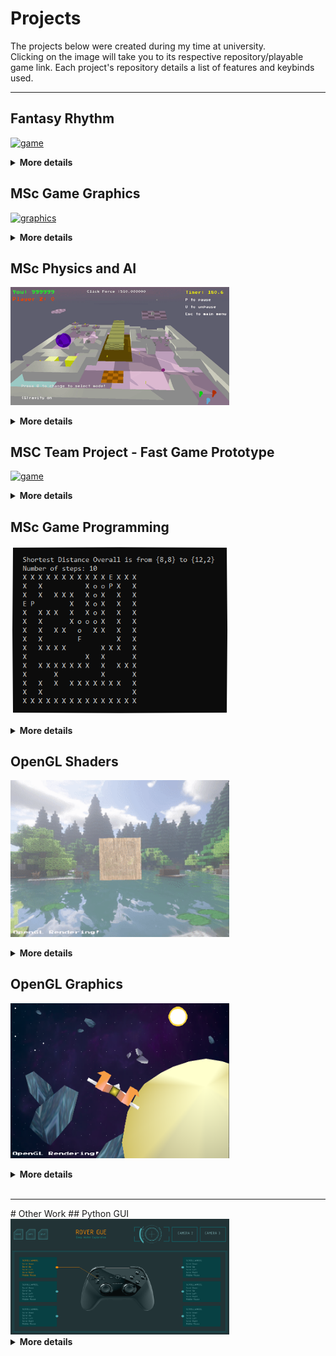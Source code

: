 # Projects

The projects below were created during my time at university. <br />
Clicking on the image will take you to its respective repository/playable game link. Each project's repository details a list of features and keybinds used.<br />

<hr>

## Fantasy Rhythm

<a href = "https://akeilee.github.io/FantasyRhythm/"><img src="https://raw.githubusercontent.com/Akeilee/Akeilee.github.io/main/Images/gameplayGif.gif" alt = "game" width = "350"></a>

<details>
	<summary><strong>More details</strong></summary>
<div><br />
Fantasy Rhythm is a short 2D game that was made for my undergraduate games development module using Unity. The main concept is to battle monsters through a rhythm game. Inspiration for it came from different rhythm games such as Dance Dance Revolution and Project Diva.<br /><br />   

This assignment demonstrates game designing and the ability to use game engines.<br /><br />   

The songs and styles chosen are aimed towards a cartoon theme as it creates an energetic and playful feel throughout the gameplay. Designs for the assets came from various video games and anime references.<br /><br />

Future features would include a levelling system where you would be able to unlock more cosmetics and songs, have better treasure box loots and an increase to the player's max hp.<br /><br />

<i>Listed below are the playable demos for the past prototype:</i><br />
<a href = "https://akeilee.github.io/Rhythm-Prototype-Initial/">Initial Prototype</a><br />
<a href = "https://akeilee.github.io/Rhythm-Prototype-Level/">Level 1 Prototype</a><br /><br />

<i>Repositories:</i><br />
<a href = "https://github.com/Akeilee/FantasyRhythm">Fantasy Rhythm Repo</a><br />
<a href = "https://github.com/Akeilee/Rhythm-Prototype-Level">Level 1 Repo</a><br />
<a href = "https://github.com/Akeilee/Rhythm-Prototype-Initial">Initial Prototype Repo</a><br /><br />
</div>
</details>


## MSc Game Graphics
<a href = "https://github.com/Akeilee/Game-Graphics"><img src="https://raw.githubusercontent.com/Akeilee/Akeilee.github.io/main/Images/lighting.gif" alt = "graphics" width = "350"></a>

<details>
	<summary><strong>More details</strong></summary>
<div><br />
My game graphics coursework demonstrates a rendering of a graphical scene using techniques learned through my graphics module. The scene is in a cyberpunk style and made using C++ and OpenGL. It contains a large landscape with numerous graphical elements being rendered. <br /><br />

Various post processing effects have been implemented such as:<br />
<ul>
<li>Blur</li>
<li>Gamma Correction</li>
<li>Split Screen</li>
</ul>

These can be toggled with keybinds.<br /><br /> 

Lighting is created with deferred rendering and a shadow map is used for real-time shadowing.<br /><br />

In the future I would like to attempt to create reflections on surfaces by using texture mapping.<br /><br />

<center><iframe width="560" height="315" src="https://www.youtube.com/embed/fG-X_LIAbHc" frameborder="0" allow="accelerometer; autoplay; clipboard-write; encrypted-media; gyroscope; picture-in-picture" allowfullscreen></iframe></center>
<br />
</div>
</details>


## MSc Physics and AI
<a href = "https://github.com/Akeilee/Game-Tech"><img src="https://raw.githubusercontent.com/Akeilee/Akeilee.github.io/main/Images/main.gif" alt = "physics" width = "350"></a>

<details>
	<summary><strong>More details</strong></summary>
<div><br />
For this project I developed a simple game that shows off physics and AI knowledge that I have learned throughout my game technology module. The aim of the game is for the player to navigate around a map filled with obstacles, to try and reach the finish line. They will only lose if their health reaches zero.<br /><br /> 

The objects have used physics calculations to allow them to move. Collision detection and resolution are also implemented for objects to be pushed around and for items to be collected.<br /><br />

The AI uses an A* pathfinding to navigate itself towards the exit whilst collecting coins along the way.<br /><br /> 

The most challenging part of this project was figuring out the capsule collision tests. Eventually I would like to try implement capsule vs capsule and OBB vs OBB collisions.<br /><br />

<center><iframe width="560" height="315" src="https://www.youtube.com/embed/urHL-WkVB7w" frameborder="0" allow="accelerometer; autoplay; clipboard-write; encrypted-media; gyroscope; picture-in-picture" allowfullscreen></iframe></center>
<br />
</div>
</details>


## MSC Team Project - Fast Game Prototype
<a href = "https://akeilee.github.io/Team-Project-Game-Prototype/"><img src="https://raw.githubusercontent.com/Akeilee/Akeilee.github.io/main/Images/gifgameplay.gif" alt = "game" width = "350"></a>

<details>
	<summary><strong>More details</strong></summary>
<div><br />
This fast game prototype was created using Unity with a deadline of a week. The design specifications was to make a dynamic obstacle course that has AI/multiplayer aspects. The aim of the game is to collect as many coins as possible within the time limit. Coins are randomly positioned every time the level starts by using a navigation mesh.
<br /><br />   

As this prototype was part of a team project, we each created a small game concentrating on areas that we would like to work on in the final game. I focused on the gameplay, physics and AI aspects.<br /><br />   

In the future I would like to implement ray casting for the AI to detect coins close to it as currently the method used of iterating through a list of coin positions is not accurate enough.<br /><br />

<i>Repository:</i><br />
<a href = "https://github.com/Akeilee/Team-Project-Game-Prototype">Fast Game Prototype Repo</a><br /><br />

<center><iframe width="560" height="315" src="https://www.youtube.com/embed/OEXpDLsSErM" frameborder="0" allow="accelerometer; autoplay; clipboard-write; encrypted-media; gyroscope; picture-in-picture" allowfullscreen></iframe></center>
<br />
</div>
</details>


## MSc Game Programming
<a href = "https://github.com/Akeilee/Game-Programming-2"><img src="https://raw.githubusercontent.com/Akeilee/Akeilee.github.io/main/Images/overallShort.PNG" alt = "maze" width = "350"></a>

<details>
	<summary><strong>More details</strong></summary>
<div><br />
This small program was created with C++ to demonstrate my ability to use different search algorithms to create an ASCII maze and then solve it.<br /><br /> 

The maze uses a depth-first search algorithm with recursion to create the maze.<br /><br />

Each player (<b>P</b>) starting at an entrance (<b>E</b>) will take it in turns to move towards the finishing point (<b>F</b>). They each use a breath-first search algorithm to find the optimal path. Players are not allowed to be in the same place at the same time and also if another player is in the way, then the current player cannot move for that turn.<br /><br /> 

The user is able to generate different size mazes and they are able to save these mazes to file.<br /><br /> 

<i><a href = "https://github.com/Akeilee/Game-Programming-1">Program without player progression</a></i><br /><br />
</div>
</details>


## OpenGL Shaders
<a href = "https://github.com/Akeilee/3223-Graphics-2"><img src="https://raw.githubusercontent.com/Akeilee/Akeilee.github.io/main/Images/blendCube.gif" alt = "shaders" width = "350"></a>

<details>
	<summary><strong>More details</strong></summary>
<div><br />
For this piece of coursework I was asked to create a simple scene that had different graphical shaders affect a cube in real time. I used C++, OpenGL and its associated shader language, GLSL.<br /><br />

Numerous shaders were used such as:<br /> 
<ul>
<li><b>Geometry shader</b> - <i>invoked once per primitive and takes in the vertices of the cube and outputs new primitives that form new smaller cubes.</i></li>
<li><b>Tessellation shader</b> - <i>invoked once per vertex and creates new triangle primitives to distort the cube based on a heightmap.</i></li>
<li><b>Lighting shader</b> - <i>creating a spotlight effect on the cube.</i></li>
</ul>

<center><iframe width="560" height="315" src="https://www.youtube.com/embed/FRGN_cY4HNw" frameborder="0" allow="accelerometer; autoplay; clipboard-write; encrypted-media; gyroscope; picture-in-picture" allowfullscreen></iframe></center>
<br />
</div>
</details>
  
  
## OpenGL Graphics
<a href = "https://github.com/Akeilee/3223-Graphics-1"><img src="https://raw.githubusercontent.com/Akeilee/Akeilee.github.io/main/Images/graphicsSpace.png" alt = "rasterisation" width = "350"></a>

<details>
	<summary><strong>More details</strong></summary>
<div><br />
This project shows the various graphical primitives and rasterisation techniques learned from my 3223 Graphics module.<br /><br /> 

The coursework spec was to render a 2D space scene consisting of triangles, lines and points using C++ and OpenGL. There is usage of different depth buffer tests and alpha blending states.<br /><br />
</div>
</details>  
<br />


<hr>
# Other Work  
## Python GUI
<a href = "https://github.com/Akeilee/Rover-Gui"><img src="https://raw.githubusercontent.com/Akeilee/Akeilee.github.io/main/Images/screenshot.jpg" alt = "roverScreenshot" width = "350"></a>

<details>
	<summary><strong>More details</strong></summary>
<div><br />
This GUI was created during a two week sprint for the Engineering Society's entry into a tournament. The main sketch was drawn up by the design team in the society and I was then tasked with creating the home screen in python.<br /><br /> 
  
Interactable buttons consists of the home, info, help and logo button. Clicking on them currently prints to the console.<br /><br />

As this was my first time learning and using Python I was unable to create a more detailed GUI. For future projects, I would like to add more interactable features.<br /><br />
</div>
</details>
  
  
<!-- 

## Website 
<a href = "https://github.com/Akeilee/1026-Website"><img src="https://raw.githubusercontent.com/Akeilee/Akeilee.github.io/main/Images/website.PNG" alt = "websiteScreenshot" width = "350"></a>

<details>
	<summary><strong>More details</strong></summary>
<div><br />  
This interactive example website was made for my 1026 Website design coursework.<br /><br />  
  
It uses HTML, CSS and JavaScript.<br /> <br />  
  
The assignment helped me develop my knowledge of the web, its client-site technologies and principles of good web design.<br /><br />
</div>  	
</details>
<br />
 
-->
